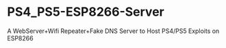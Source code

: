 # PS4_PS5-ESP8266-Server
A WebServer+Wifi Repeater+Fake DNS Server to Host PS4/PS5 Exploits on ESP8266
